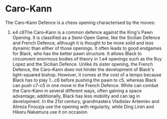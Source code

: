 # Caro-Kann

The Caro–Kann Defence is a chess opening characterised by the moves:

1. e4 c6The Caro–Kann is a common defence against the King's Pawn Opening. It is classified as a Semi-Open Game, like the Sicilian Defence and French Defence, although it is thought to be more solid and less dynamic than either of those openings. It often leads to good endgames for Black, who has the better pawn structure. It allows Black to circumvent enormous bodies of theory in 1.e4 openings such as the Ruy Lopez and the Sicilian Defence.
Unlike its sister opening, the French Defence, the Caro–Kann does not hinder the development of Black's light-squared bishop. However, it comes at the cost of a tempo because Black has to play 1...c6 before pushing the pawn to c5, whereas Black can push c7–c5 in one move in the French Defence. White can combat the Caro–Kann in several different ways, often gaining a space advantage; additionally, Black has less mobility and can lag in development. 
In the 21st century, grandmasters Vladislav Artemiev and Alireza Firouzja use the opening with regularity, while Ding Liren and Hikaru Nakamura use it on occasion.


